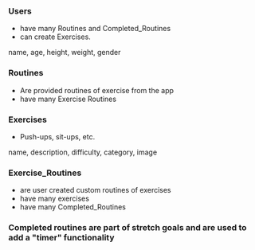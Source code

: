 ### Users
- have many Routines and Completed_Routines
- can create Exercises.

name, age, height, weight, gender

### Routines
- Are provided routines of exercise from the app
- have many Exercise Routines

### Exercises
- Push-ups, sit-ups, etc.

name, description, difficulty, category, image

### Exercise_Routines
- are user created custom routines of exercises
- have many exercises
- have many Completed_Routines

### Completed routines are part of stretch goals and are used to add a "timer" functionality
